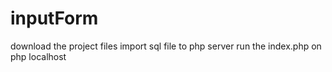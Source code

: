 # inputForm
download the project files 
import sql file to php server
run the index.php on php localhost
